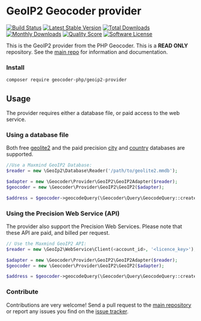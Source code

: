 # GeoIP2 Geocoder provider
[![Build Status](https://travis-ci.org/geocoder-php/geoip2-provider.svg?branch=master)](http://travis-ci.org/geocoder-php/geoip2-provider)
[![Latest Stable Version](https://poser.pugx.org/geocoder-php/geoip2-provider/v/stable)](https://packagist.org/packages/geocoder-php/geoip2-provider)
[![Total Downloads](https://poser.pugx.org/geocoder-php/geoip2-provider/downloads)](https://packagist.org/packages/geocoder-php/geoip2-provider)
[![Monthly Downloads](https://poser.pugx.org/geocoder-php/geoip2-provider/d/monthly.png)](https://packagist.org/packages/geocoder-php/geoip2-provider)
[![Quality Score](https://img.shields.io/scrutinizer/g/geocoder-php/geoip2-provider.svg?style=flat-square)](https://scrutinizer-ci.com/g/geocoder-php/geoip2-provider)
[![Software License](https://img.shields.io/badge/license-MIT-brightgreen.svg?style=flat-square)](LICENSE)

This is the GeoIP2 provider from the PHP Geocoder. This is a **READ ONLY** repository. See the
[main repo](https://github.com/geocoder-php/Geocoder) for information and documentation. 

### Install

```bash
composer require geocoder-php/geoip2-provider
```

## Usage
The provider requires either a database file, or paid access to the web service.

### Using a database file
Both free [geolite2](https://dev.maxmind.com/geoip/geoip2/geolite2/) and the paid precision
 [city](https://www.maxmind.com/en/geoip2-city) and [country](https://www.maxmind.com/en/geoip2-country-database)
 databases are supported.

``` php
//Use a Maxmind GeoIP2 Database:
$reader = new \GeoIp2\Database\Reader('/path/to/geolite2.mmdb');

$adapter = new \Geocoder\Provider\GeoIP2\GeoIP2Adapter($reader);
$geocoder = new \Geocoder\Provider\GeoIP2\GeoIP2($adapter);

$address = $geocoder->geocodeQuery(\Geocoder\Query\GeocodeQuery::create('74.200.247.59'))->first();
```

### Using the Precision Web Service (API)
The provider also support the Precision Web Services. Please note that these API are paid, and billed per request.

``` php
// Use the Maxmind GeoIP2 API:
$reader = new \GeoIp2\WebService\Client(<account_id>, '<licence_key>');

$adapter = new \Geocoder\Provider\GeoIP2\GeoIP2Adapter($reader);
$geocoder = new \Geocoder\Provider\GeoIP2\GeoIP2($adapter);

$address = $geocoder->geocodeQuery(\Geocoder\Query\GeocodeQuery::create('74.200.247.59'))->first();
```

### Contribute

Contributions are very welcome! Send a pull request to the [main repository](https://github.com/geocoder-php/Geocoder) or 
report any issues you find on the [issue tracker](https://github.com/geocoder-php/Geocoder/issues).
